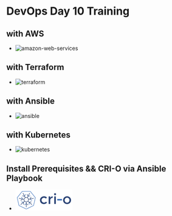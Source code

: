 # DevOps Day 10 Training
## with AWS
- <img width="48" height="48" src="https://img.icons8.com/color/48/amazon-web-services.png" alt="amazon-web-services"/>

## with Terraform
- <img width="48" height="48" src="https://img.icons8.com/color/48/terraform.png" alt="terraform"/>

## with Ansible 
- <img width="48" height="48" src="https://img.icons8.com/color/48/ansible.png" alt="ansible"/>

## with Kubernetes
- <img width="48" height="48" src="https://img.icons8.com/color/48/kubernetes.png" alt="kubernetes"/>

## Install Prerequisites && CRI-O via Ansible Playbook
- ![](https://github.com/sabean365/picturesOfMeOrNot/blob/main/GitHub/crio-logo.png)
